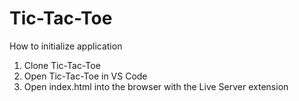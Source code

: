 # Tic-Tac-Toe

How to initialize application
1) Clone Tic-Tac-Toe
2) Open Tic-Tac-Toe in VS Code
3) Open index.html into the browser with the Live Server extension
